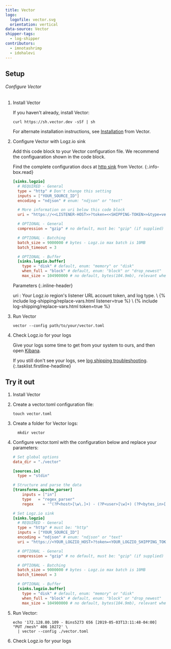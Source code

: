```yaml
---
title: Vector
logo:
  logofile: vector.svg
  orientation: vertical
data-source: Vector
shipper-tags:
  - log-shipper
contributors:
  - imnotashrimp
  - idohalevi
---
```


## Setup

###### Configure Vector

1.  Install Vector

    If you haven't already, install Vector:

    ```shell
    curl https://sh.vector.dev -sSf | sh
    ```

    For alternate installation instructions,
    see [Installation](https://docs.vector.dev/setup/installation) from Vector.

2.  Configure Vector with Logz.io sink

    Add this code block to your Vector configuration file.
    We recommend the configuaration shown in the code block.

    Find the complete configuration docs
    at [http sink](https://docs.vector.dev/usage/configuration/sinks/http) from Vector.
    {:.info-box.read}

    ```toml
    [sinks.logzio]
      # REQUIRED - General
      type = "http" # Don't change this setting
      inputs = ["YOUR_SOURCE_ID"]
      encoding = "ndjson" # enum: "ndjson" or "text"

      # More information on uri below this code block
      uri = "https://<<LISTENER-HOST>>?token=<<SHIPPING-TOKEN>>&type=vector"

      # OPTIONAL - General
      compression = "gzip" # no default, must be: "gzip" (if supplied)

      # OPTIONAL - Batching
      batch_size = 9000000 # bytes - Logz.io max batch is 10MB
      batch_timeout = 3

      # OPTIONAL - Buffer
      [sinks.logzio.buffer]
        type = "disk" # default, enum: "memory" or "disk"
        when_full = "block" # default, enum: "block" or "drop_newest"
        max_size = 104900000 # no default, bytes(104.9mb), relevant when type = "disk"
    ```

    Parameters
    {:.inline-header}

    uri <span class="required-param"></span>
    : Your Logz.io region's listener URL account token, and log type. \\
      {% include log-shipping/replace-vars.html listener=true %} \\
      {% include log-shipping/replace-vars.html token=true %}

3.  Run Vector

    ```shell
    vector --config path/to/your/vector.toml
    ```

4.  Check Logz.io for your logs

    Give your logs some time to get from your system to ours, and then open [Kibana](https://app.logz.io/#/dashboard/kibana).

    If you still don't see your logs, see [log shipping troubleshooting]({{site.baseurl}}/user-guide/log-shipping/log-shipping-troubleshooting.html).
{:.tasklist.firstline-headline}

## Try it out

  1.  Install Vector
  2.  Create a vector.toml configuration file:

      ```shell
      touch vector.toml
      ```

  3.  Create a folder for Vector logs:

      ```shell
        mkdir vector
      ```

  4.  Configure vector.toml with the configuration below and replace your parameters:

      ```toml
      # Set global options
      data_dir = "./vector"

      [sources.in]
        type = "stdin"

      # Structure and parse the data
      [transforms.apache_parser]
          inputs = ["in"]
          type   = "regex_parser"
          regex    = '^(?P<host>[\w\.]+) - (?P<user>[\w]+) (?P<bytes_in>[\d]+) \[(?P<timestamp>.*)\] "(?P<method>[\w]+) (?P<path>.*)" (?P<status>[\d]+) (?P<bytes_out>[\d]+)$'

      # Set Logz.io sink
      [sinks.logzio]
        # REQUIRED - General
        type = "http" # must be: "http"
        inputs = ["YOUR_SOURCE_ID"]
        encoding = "ndjson" # enum: "ndjson" or "text"
        uri = "https://<YOUR_LOGZIO_HOST>?token=<YOUR_LOGZIO_SHIPPING_TOKEN>&type=vector"

        # OPTIONAL - General
        compression = "gzip" # no default, must be: "gzip" (if supplied)

        # OPTIONAL - Batching
        batch_size = 9000000 # bytes - Logz.io max batch is 10MB
        batch_timeout = 3

        # OPTIONAL - Buffer
        [sinks.logzio.buffer]
          type = "disk" # default, enum: "memory" or "disk"
          when_full = "block" # default, enum: "block" or "drop_newest"
          max_size = 104900000 # no default, bytes(104.9mb), relevant when type = "disk"
      ```

  5.  Run Vector:

      ```shell
      echo '172.128.80.109 - Bins5273 656 [2019-05-03T13:11:48-04:00] "PUT /mesh" 406 10272' \
        | vector --config ./vector.toml
      ```

  6.  Check Logz.io for your logs
